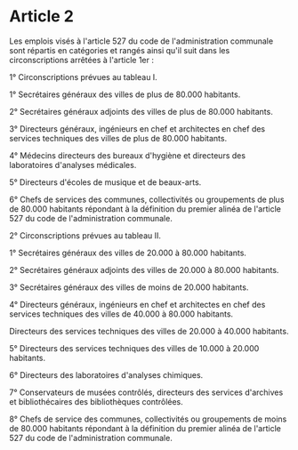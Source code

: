 # Article 2

Les emplois visés à l'article 527 du code de l'administration communale sont répartis en catégories et rangés ainsi qu'il suit dans les circonscriptions arrêtées à l'article 1er :

1° Circonscriptions prévues au tableau I.

1° Secrétaires généraux des villes de plus de 80.000 habitants.

2° Secrétaires généraux adjoints des villes de plus de 80.000 habitants.

3° Directeurs généraux, ingénieurs en chef et architectes en chef des services techniques des villes de plus de 80.000 habitants.

4° Médecins directeurs des bureaux d'hygiène et directeurs des laboratoires d'analyses médicales.

5° Directeurs d'écoles de musique et de beaux-arts.

6° Chefs de services des communes, collectivités ou groupements de plus de 80.000 habitants répondant à la définition du premier alinéa de l'article 527 du code de l'administration communale.

2° Circonscriptions prévues au tableau II.

1° Secrétaires généraux des villes de 20.000 à 80.000 habitants.

2° Secrétaires généraux adjoints des villes de 20.000 à 80.000 habitants.

3° Secrétaires généraux des villes de moins de 20.000 habitants.

4° Directeurs généraux, ingénieurs en chef et architectes en chef des services techniques des villes de 40.000 à 80.000 habitants.

Directeurs des services techniques des villes de 20.000 à 40.000 habitants.

5° Directeurs des services techniques des villes de 10.000 à 20.000 habitants.

6° Directeurs des laboratoires d'analyses chimiques.

7° Conservateurs de musées contrôlés, directeurs des services d'archives et bibliothécaires des bibliothèques contrôlées.

8° Chefs de service des communes, collectivités ou groupements de moins de 80.000 habitants répondant à la définition du premier alinéa de l'article 527 du code de l'administration communale.
